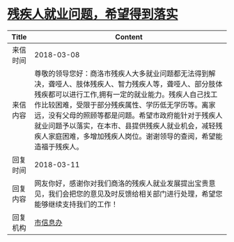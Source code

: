 # [残疾人就业问题，希望得到落实](http://www.shangluo.gov.cn/zmhd/ldxxxx.jsp?urltype=leadermail.LeaderMailContentUrl&wbtreeid=1112&leadermailid=4582)

| Title |                                                                                              Content                                                                                               |
|:-----:|----------------------------------------------------------------------------------------------------------------------------------------------------------------------------------------------------|
| 来信时间  | 2018-03-08                                                                                                                                                                                         |
| 来信内容  | 尊敬的领导您好：商洛市残疾人大多就业问题都无法得到解决，聋哑人、肢体残疾人、智力残疾人等，聋哑人、部分肢体残疾都可以进行工作,拥有一定的就业能力。残疾人自己找工作比较困难，受限于部分残疾属性、学历低无学历等。离家远，没有父母的照顾等都是问题。希望市政府能针对于残疾人就业问题予以落实，在本市、县提供残疾人就业机会，减轻残疾人家庭困难，多增加残疾人岗位。谢谢领导的查阅，希望能造福于残疾人。 |
| 回复时间  | 2018-03-11                                                                                                                                                                                         |
| 回复内容  | 网友你好，感谢你对我们商洛的残疾人就业发展提出宝贵意见，我们会把您的意见及时反馈给相关部门进行处理，希望您能够继续支持我们的工作！                                                                                                                                  |
| 回复机构  | [市信息办](../../category/agencies/市信息办.md)                                                                                                                                                            |